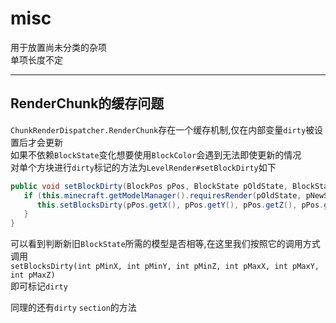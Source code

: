 # misc

用于放置尚未分类的杂项    
单项长度不定  

---

## RenderChunk的缓存问题

`ChunkRenderDispatcher.RenderChunk`存在一个缓存机制,仅在内部变量`dirty`被设置后才会更新  
如果不依赖`BlockState`变化想要使用`BlockColor`会遇到无法即使更新的情况  
对单个方块进行`dirty`标记的方法为`LevelRender#setBlockDirty`如下

```java
public void setBlockDirty(BlockPos pPos, BlockState pOldState, BlockState pNewState) {
   if (this.minecraft.getModelManager().requiresRender(pOldState, pNewState)) {
      this.setBlocksDirty(pPos.getX(), pPos.getY(), pPos.getZ(), pPos.getX(), pPos.getY(), pPos.getZ());
   }
}
```
可以看到判断新旧`BlockState`所需的模型是否相等,在这里我们按照它的调用方式调用  
`setBlocksDirty(int pMinX, int pMinY, int pMinZ, int pMaxX, int pMaxY, int pMaxZ)`  
即可标记`dirty`

同理的还有`dirty` `section`的方法